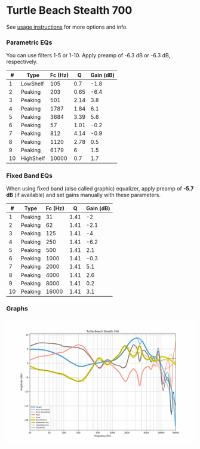 # Turtle Beach Stealth 700
See [usage instructions](https://github.com/jaakkopasanen/AutoEq#usage) for more options and info.

### Parametric EQs
You can use filters 1-5 or 1-10. Apply preamp of -6.3 dB or -6.3 dB, respectively.

|   # | Type      |   Fc (Hz) |    Q |   Gain (dB) |
|-----|-----------|-----------|------|-------------|
|   1 | LowShelf  |       105 | 0.7  |        -1.8 |
|   2 | Peaking   |       203 | 0.65 |        -6.4 |
|   3 | Peaking   |       501 | 2.14 |         3.8 |
|   4 | Peaking   |      1787 | 1.84 |         6.1 |
|   5 | Peaking   |      3684 | 3.39 |         5.6 |
|   6 | Peaking   |        57 | 1.01 |        -0.2 |
|   7 | Peaking   |       812 | 4.14 |        -0.9 |
|   8 | Peaking   |      1120 | 2.78 |         0.5 |
|   9 | Peaking   |      6179 | 6    |         1.5 |
|  10 | HighShelf |     10000 | 0.7  |         1.7 |

### Fixed Band EQs
When using fixed band (also called graphic) equalizer, apply preamp of **-5.7 dB** (if available) and set gains manually with these parameters.

|   # | Type    |   Fc (Hz) |    Q |   Gain (dB) |
|-----|---------|-----------|------|-------------|
|   1 | Peaking |        31 | 1.41 |        -2   |
|   2 | Peaking |        62 | 1.41 |        -2.1 |
|   3 | Peaking |       125 | 1.41 |        -4   |
|   4 | Peaking |       250 | 1.41 |        -6.2 |
|   5 | Peaking |       500 | 1.41 |         2.1 |
|   6 | Peaking |      1000 | 1.41 |        -0.3 |
|   7 | Peaking |      2000 | 1.41 |         5.1 |
|   8 | Peaking |      4000 | 1.41 |         2.6 |
|   9 | Peaking |      8000 | 1.41 |         0.2 |
|  10 | Peaking |     16000 | 1.41 |         3.1 |

### Graphs
![](./Turtle%20Beach%20Stealth%20700.png)

